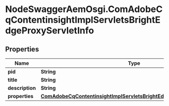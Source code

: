 # NodeSwaggerAemOsgi.ComAdobeCqContentinsightImplServletsBrightEdgeProxyServletInfo

## Properties
Name | Type | Description | Notes
------------ | ------------- | ------------- | -------------
**pid** | **String** |  | [optional] 
**title** | **String** |  | [optional] 
**description** | **String** |  | [optional] 
**properties** | [**ComAdobeCqContentinsightImplServletsBrightEdgeProxyServletProperties**](ComAdobeCqContentinsightImplServletsBrightEdgeProxyServletProperties.md) |  | [optional] 


